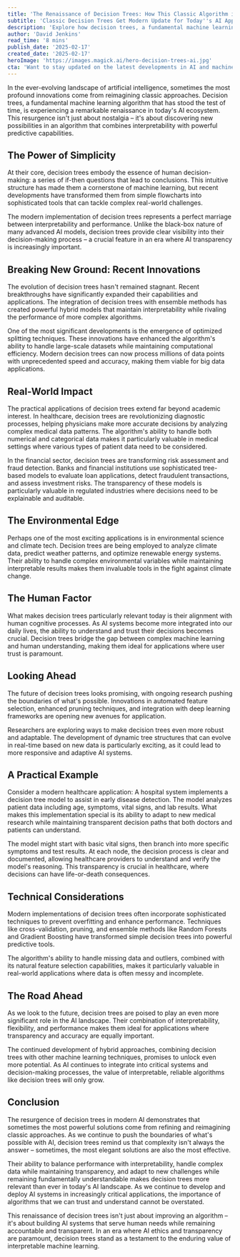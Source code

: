 ```yaml
---
title: 'The Renaissance of Decision Trees: How This Classic Algorithm is Revolutionizing Modern AI'
subtitle: 'Classic Decision Trees Get Modern Update for Today''s AI Applications'
description: 'Explore how decision trees, a fundamental machine learning algorithm, are experiencing a renaissance in modern AI. Combine traditional interpretability with powerful new capabilities for applications in healthcare diagnostics to environmental science.'
author: 'David Jenkins'
read_time: '8 mins'
publish_date: '2025-02-17'
created_date: '2025-02-17'
heroImage: 'https://images.magick.ai/hero-decision-trees-ai.jpg'
cta: 'Want to stay updated on the latest developments in AI and machine learning? Follow us on LinkedIn for more insights into how classic algorithms are being reimagined for today''s challenges!'
---
```


In the ever-evolving landscape of artificial intelligence, sometimes the most profound innovations come from reimagining classic approaches. Decision trees, a fundamental machine learning algorithm that has stood the test of time, is experiencing a remarkable renaissance in today's AI ecosystem. This resurgence isn't just about nostalgia – it's about discovering new possibilities in an algorithm that combines interpretability with powerful predictive capabilities.

## The Power of Simplicity

At their core, decision trees embody the essence of human decision-making: a series of if-then questions that lead to conclusions. This intuitive structure has made them a cornerstone of machine learning, but recent developments have transformed them from simple flowcharts into sophisticated tools that can tackle complex real-world challenges.

The modern implementation of decision trees represents a perfect marriage between interpretability and performance. Unlike the black-box nature of many advanced AI models, decision trees provide clear visibility into their decision-making process – a crucial feature in an era where AI transparency is increasingly important.

## Breaking New Ground: Recent Innovations

The evolution of decision trees hasn't remained stagnant. Recent breakthroughs have significantly expanded their capabilities and applications. The integration of decision trees with ensemble methods has created powerful hybrid models that maintain interpretability while rivaling the performance of more complex algorithms.

One of the most significant developments is the emergence of optimized splitting techniques. These innovations have enhanced the algorithm's ability to handle large-scale datasets while maintaining computational efficiency. Modern decision trees can now process millions of data points with unprecedented speed and accuracy, making them viable for big data applications.

## Real-World Impact

The practical applications of decision trees extend far beyond academic interest. In healthcare, decision trees are revolutionizing diagnostic processes, helping physicians make more accurate decisions by analyzing complex medical data patterns. The algorithm's ability to handle both numerical and categorical data makes it particularly valuable in medical settings where various types of patient data need to be considered.

In the financial sector, decision trees are transforming risk assessment and fraud detection. Banks and financial institutions use sophisticated tree-based models to evaluate loan applications, detect fraudulent transactions, and assess investment risks. The transparency of these models is particularly valuable in regulated industries where decisions need to be explainable and auditable.

## The Environmental Edge

Perhaps one of the most exciting applications is in environmental science and climate tech. Decision trees are being employed to analyze climate data, predict weather patterns, and optimize renewable energy systems. Their ability to handle complex environmental variables while maintaining interpretable results makes them invaluable tools in the fight against climate change.

## The Human Factor

What makes decision trees particularly relevant today is their alignment with human cognitive processes. As AI systems become more integrated into our daily lives, the ability to understand and trust their decisions becomes crucial. Decision trees bridge the gap between complex machine learning and human understanding, making them ideal for applications where user trust is paramount.

## Looking Ahead

The future of decision trees looks promising, with ongoing research pushing the boundaries of what's possible. Innovations in automated feature selection, enhanced pruning techniques, and integration with deep learning frameworks are opening new avenues for application.

Researchers are exploring ways to make decision trees even more robust and adaptable. The development of dynamic tree structures that can evolve in real-time based on new data is particularly exciting, as it could lead to more responsive and adaptive AI systems.

## A Practical Example

Consider a modern healthcare application: A hospital system implements a decision tree model to assist in early disease detection. The model analyzes patient data including age, symptoms, vital signs, and lab results. What makes this implementation special is its ability to adapt to new medical research while maintaining transparent decision paths that both doctors and patients can understand.

The model might start with basic vital signs, then branch into more specific symptoms and test results. At each node, the decision process is clear and documented, allowing healthcare providers to understand and verify the model's reasoning. This transparency is crucial in healthcare, where decisions can have life-or-death consequences.

## Technical Considerations

Modern implementations of decision trees often incorporate sophisticated techniques to prevent overfitting and enhance performance. Techniques like cross-validation, pruning, and ensemble methods like Random Forests and Gradient Boosting have transformed simple decision trees into powerful predictive tools.

The algorithm's ability to handle missing data and outliers, combined with its natural feature selection capabilities, makes it particularly valuable in real-world applications where data is often messy and incomplete.

## The Road Ahead

As we look to the future, decision trees are poised to play an even more significant role in the AI landscape. Their combination of interpretability, flexibility, and performance makes them ideal for applications where transparency and accuracy are equally important.

The continued development of hybrid approaches, combining decision trees with other machine learning techniques, promises to unlock even more potential. As AI continues to integrate into critical systems and decision-making processes, the value of interpretable, reliable algorithms like decision trees will only grow.

## Conclusion

The resurgence of decision trees in modern AI demonstrates that sometimes the most powerful solutions come from refining and reimagining classic approaches. As we continue to push the boundaries of what's possible with AI, decision trees remind us that complexity isn't always the answer – sometimes, the most elegant solutions are also the most effective.

Their ability to balance performance with interpretability, handle complex data while maintaining transparency, and adapt to new challenges while remaining fundamentally understandable makes decision trees more relevant than ever in today's AI landscape. As we continue to develop and deploy AI systems in increasingly critical applications, the importance of algorithms that we can trust and understand cannot be overstated.

This renaissance of decision trees isn't just about improving an algorithm – it's about building AI systems that serve human needs while remaining accountable and transparent. In an era where AI ethics and transparency are paramount, decision trees stand as a testament to the enduring value of interpretable machine learning.